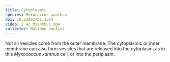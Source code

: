 ```yaml
---
title: Cytoplasmic
species: Myxococcus xanthus 
doi: 10.22002/D1.1364
video: 2_4c_Mxanthus.mp4
collector: Matthew Swulius
---
```


Not all vesicles come from the outer membrane. The cytoplasmic or inner membrane can also form vesicles that are released into the cytoplasm, as in this *Myxococcus xanthus* cell, or into the periplasm.

